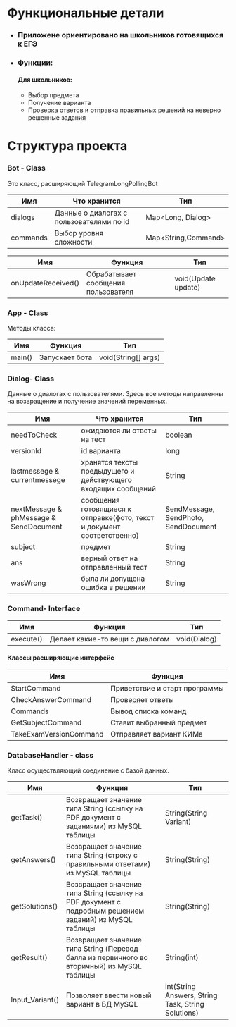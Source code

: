 # Функциональные детали
- ### Приложене ориентировано на школьников готовящихся к ЕГЭ
- ### Функции:
  #### Для школьников:
    - Выбор предмета
    - Получение варианта
    - Проверка ответов и отправка правильных решений на неверно решенные задания
  

# Структура проекта

### Bot - Class
Это класс, расширяющий TelegramLongPollingBot

Имя | Что хранится | Тип
------------ | ------------- | -------------
dialogs | Данные о диалогах с пользователями по id | Map<Long, Dialog>
commands | Выбор уровня сложности | Map<String,Command>

Имя | Функция | Тип
------------ | ------------- | -------------
onUpdateReceived() | Обрабатывает сообщения пользователя | void(Update update)

### App - Class
Методы класса:

Имя | Функция | Тип
------------ | ------------- | -------------
main() | Запускает бота | void(String[] args)

### Dialog- Class

Данные о диалогах с пользователями. Здесь все методы направленны на возвращение и получение значений переменных.

Имя | Что хранится | Тип
------------ | ------------- | -------------
needToCheck | ожидаются ли ответы на тест | boolean
versionId | id варианта| long
lastmessege & currentmessege| хранятся тексты предыдущего и действующего входящих сообщений | String
nextMessage & phMessage & SendDocument | сообщения готовящиеся к отправке(фото, текст и документ соответственно)| SendMessage, SendPhoto, SendDocument
subject| предмет| String
ans| верный ответ на отправленный тест| String
wasWrong| была ли допущена ошибка в решении| String

### Command- Interface
Имя | Функция | Тип
------------ | ------------- | -------------
execute() | Делает какие-то вещи с диалогом | void(Dialog)

#### Классы расширяющие интерфейс
Имя | Функция
------------ | -------------
StartCommand | Приветствие и старт программы
CheckAnswerCommand | Проверяет ответы
Commands | Вывод списка команд
GetSubjectCommand | Ставит выбранный предмет
TakeExamVersionCommand | Отправляет  вариант КИМа

### DatabaseHandler - class
   Класс осуществляющий соединение с базой данных.
   
Имя | Функция | Тип
------------ | ------------- | -------------
getTask() | Возвращает значение типа String (ссылку на PDF документ с заданиями) из MySQL таблицы | String(String Variant) 
getAnswers() | Возвращает значение типа String (строку с правильными ответами) из MySQL таблицы | String(String) 
getSolutions() | Возвращает значение типа String (ссылку на PDF документ с подробным решением заданий) из MySQL таблицы | String(String)
getResult() | Возвращает значение типа String (Перевод балла из первичного во вторичный) из MySQL таблицы | String(int)
Input_Variant() | Позволяет ввести новый вариант в БД MySQL | int(String Answers, String Task, String Solutions)

